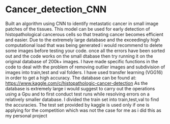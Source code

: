 # Cancer_detection_CNN
Built an algorithm using CNN to identify metastatic cancer in small image patches of the tissues.  This model can be used for early detection of histopathological cancerous cells so that treating cancer becomes efficient and easier. Due to the extremely large database and the exceedingly high computational load that was being generated i would recommend to delete some images before testing your code. once all the errors have been sorted out and the code works on the small dtabase then try running it on the original database of 200k+ images. I have made specific functions in the code to deal with the problem of removing outlier images and subdivision of images into train,test and val folders. I have used transfer learning (VGG16) in order to get a high accuracy. The database can be found at: https://www.kaggle.com/c/histopathologic-cancer-detection
As the database is extremely large i would suggest to carry out the operations using a Gpu and to first conduct test runs while resolving errors on a relatively smaller database. 
I divided the train set into train,test,val to find the accuracies. The test set provided by kaggle is used only if one is applying for the competition which was not the case for me as i did this as my personal project
